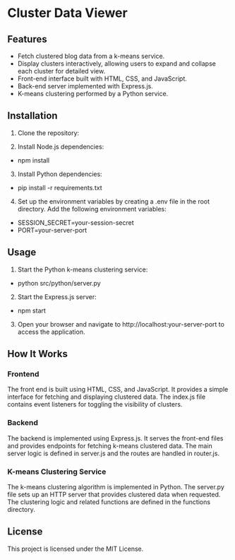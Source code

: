 # Cluster Data Viewer

## Features

- Fetch clustered blog data from a k-means service.
- Display clusters interactively, allowing users to expand and collapse each cluster for detailed view.
- Front-end interface built with HTML, CSS, and JavaScript.
- Back-end server implemented with Express.js.
- K-means clustering performed by a Python service.

## Installation

1. Clone the repository:

2. Install Node.js dependencies:

- npm install

3. Install Python dependencies:

- pip install -r requirements.txt

4. Set up the environment variables by creating a .env file in the root directory. Add the following environment variables:

- SESSION_SECRET=your-session-secret
- PORT=your-server-port

## Usage

1. Start the Python k-means clustering service:
 
 - python src/python/server.py

2. Start the Express.js server:

 - npm start

3. Open your browser and navigate to http://localhost:your-server-port to access the application.


## How It Works

### Frontend

The front end is built using HTML, CSS, and JavaScript. It provides a simple interface for fetching and displaying clustered data. The index.js file contains event listeners for toggling the visibility of clusters.

### Backend

The backend is implemented using Express.js. It serves the front-end files and provides endpoints for fetching k-means clustered data. The main server logic is defined in server.js and the routes are handled in router.js.

### K-means Clustering Service

The k-means clustering algorithm is implemented in Python. The server.py file sets up an HTTP server that provides clustered data when requested. The clustering logic and related functions are defined in the functions directory.

## License

This project is licensed under the MIT License.
